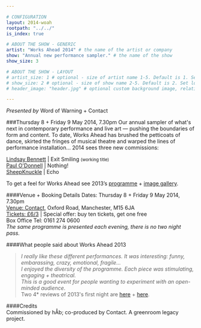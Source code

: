```yaml
---

# CONFIGURATION
layout: 2014-woah
rootpath: "../../"
is_index: true

# ABOUT THE SHOW - GENERIC
artist: "Works Ahead 2014" # the name of the artist or company
show: "Annual new performance sampler." # the name of the show
show_size: 3

# ABOUT THE SHOW - LAYOUT
# artist_size: 1 # optional - size of artist name 1-5. Default is 1. Set longer names to lower values
# show_size: 2 # optional - size of show name 2-5. Default is 2. Set longer names to lower values
# header_image: "header.jpg" # optional custom background image, relative to current page

---
```

*Presented by* Word of Warning + Contact
         
###Thursday 8 + Friday 9 May 2014, 7.30pm
Our annual sampler of what's next in contemporary performance and live art — pushing the boundaries of form and content. To date, Works Ahead has brushed the petticoats of dance, skirted the fringes of musical theatre and warped the lines of performance installation… 2014 sees three new commissions:        
        
[Lindsay Bennett](/current/2014-worksahead/bennett) | Exit Smiling <small>(working title)</small>        
[Paul O'Donnell](/current/2014-worksahead/odonnell) | Nothing!       
[SheepKnuckle](/current/2014-worksahead/sheepknuckle) | Echo        
          
To get a feel for Works Ahead see 2013’s [programme](/archive/2013-worksahead) + [image gallery](/galleries/2013-woah).     
              
####Venue + Booking Details
Dates: Thursday 8 + Friday 9 May 2014, 7.30pm    
[Venue: Contact](http://contactmcr.com/visit/getting-here/), Oxford Road, Manchester, M15 6JA    
[Tickets: £6/3](http://contactmcr.com/whats-on/13071-works-ahead-2014/booking) | Special offer: buy ten tickets, get one free      
Box Office Tel: 0161 274 0600       
*The same programme is presented each evening, there is no two night pass.*       
        
####What people said about Works Ahead 2013      
>*I really like these different performances. It was interesting: funny, embarassing, crazy, emotional, fragile…*     
>*I enjoyed the diversity of the programme. Each piece was stimulating, engaging + theatrical.*     
>*This is a good event for people wanting to experiment with an open-minded audience.*     
Two 4* reviews of 2013's first night are [here](http://www.whatsonstage.com/blackpool-theatre/reviews/05-2013/works-ahead-manchester_316.html) + [here](http://thegoodreview.co.uk/2013/05/works-ahead-the-contact-theatre-manchester/).    
        
####Credits         
Commissioned by hÅb; co-produced by Contact. A greenroom legacy project.
